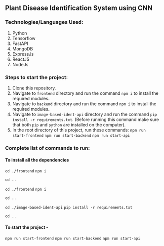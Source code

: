 ## Plant Disease Identification System using CNN

### Technologies/Languages Used:
1) Python
2) Tensorflow
3) FastAPI
5) MongoDB
7) ExpressJs
4) ReactJS
6) NodeJs

### Steps to start the project:
1) Clone this repository.
2) Navigate to `frontend` directory and run the command `npm i` to install the required modules.
2) Navigate to `backend` directory and run the command `npm i` to install the required modules.
3) Navigate to `image-based-ident-api` directory and run the command `pip install -r requirements.txt`. (Before running this command make sure that both `pip` and `python` are installed on the computer).
4) In the root directory of this project, run these commands:
`npm run start-frontend`
`npm run start-backend`
`npm run start-api`

### Complete list of commands to run:

#### To install all the dependencies
` cd ./frontend `
` npm i `

` cd .. `

` cd ./frontend `
` npm i `

`cd ..`

` cd ./image-based-ident-api `
` pip install -r requirements.txt `

`cd ..`

#### To start the project -

`npm run start-frontend`
`npm run start-backend`
`npm run start-api`
